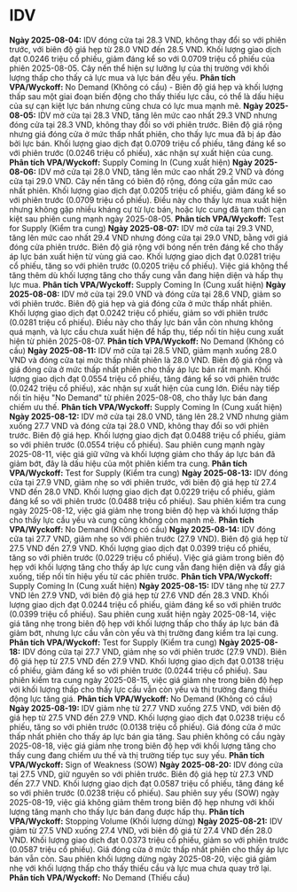 # IDV

**Ngày 2025-08-04:** IDV đóng cửa tại 28.3 VND, không thay đổi so với phiên trước, với biên độ giá hẹp từ 28.0 VND đến 28.5 VND. Khối lượng giao dịch đạt 0.0246 triệu cổ phiếu, giảm đáng kể so với 0.0709 triệu cổ phiếu của phiên 2025-08-05. Cây nến thể hiện sự lưỡng lự của thị trường với khối lượng thấp cho thấy cả lực mua và lực bán đều yếu. **Phân tích VPA/Wyckoff:** No Demand (Không có cầu) - Biên độ giá hẹp và khối lượng thấp sau một giai đoạn biến động cho thấy thiếu lực cầu, có thể là dấu hiệu của sự cạn kiệt lực bán nhưng cũng chưa có lực mua mạnh mẽ.
**Ngày 2025-08-05:** IDV mở cửa tại 28.3 VND, tăng lên mức cao nhất 29.3 VND nhưng đóng cửa tại 28.3 VND, không thay đổi so với phiên trước. Biên độ giá rộng nhưng giá đóng cửa ở mức thấp nhất phiên, cho thấy lực mua đã bị áp đảo bởi lực bán. Khối lượng giao dịch đạt 0.0709 triệu cổ phiếu, tăng đáng kể so với phiên trước (0.0246 triệu cổ phiếu), xác nhận sự xuất hiện của cung. **Phân tích VPA/Wyckoff:** Supply Coming In (Cung xuất hiện)
**Ngày 2025-08-06:** IDV mở cửa tại 28.0 VND, tăng lên mức cao nhất 29.2 VND và đóng cửa tại 29.0 VND. Cây nến tăng có biên độ rộng, đóng cửa gần mức cao nhất phiên. Khối lượng giao dịch đạt 0.0205 triệu cổ phiếu, giảm đáng kể so với phiên trước (0.0709 triệu cổ phiếu). Điều này cho thấy lực mua xuất hiện nhưng không gặp nhiều kháng cự từ lực bán, hoặc lực cung đã tạm thời cạn kiệt sau phiên cung mạnh ngày 2025-08-05. **Phân tích VPA/Wyckoff:** Test for Supply (Kiểm tra cung)
**Ngày 2025-08-07:** IDV mở cửa tại 29.3 VND, tăng lên mức cao nhất 29.4 VND nhưng đóng cửa tại 29.0 VND, bằng với giá đóng cửa phiên trước. Biên độ giá rộng với bóng nến trên đáng kể cho thấy áp lực bán xuất hiện từ vùng giá cao. Khối lượng giao dịch đạt 0.0281 triệu cổ phiếu, tăng so với phiên trước (0.0205 triệu cổ phiếu). Việc giá không thể tăng thêm dù khối lượng tăng cho thấy cung vẫn đang hiện diện và hấp thụ lực mua. **Phân tích VPA/Wyckoff:** Supply Coming In (Cung xuất hiện)
**Ngày 2025-08-08:** IDV mở cửa tại 29.0 VND và đóng cửa tại 28.6 VND, giảm so với phiên trước. Biên độ giá hẹp và giá đóng cửa ở mức thấp nhất phiên. Khối lượng giao dịch đạt 0.0242 triệu cổ phiếu, giảm so với phiên trước (0.0281 triệu cổ phiếu). Điều này cho thấy lực bán vẫn còn nhưng không quá mạnh, và lực cầu chưa xuất hiện để hấp thụ, tiếp nối tín hiệu cung xuất hiện từ phiên 2025-08-07. **Phân tích VPA/Wyckoff:** No Demand (Không có cầu)
**Ngày 2025-08-11:** IDV mở cửa tại 28.5 VND, giảm mạnh xuống 28.0 VND và đóng cửa tại mức thấp nhất phiên là 28.0 VND. Biên độ giá rộng và giá đóng cửa ở mức thấp nhất phiên cho thấy áp lực bán rất mạnh. Khối lượng giao dịch đạt 0.0554 triệu cổ phiếu, tăng đáng kể so với phiên trước (0.0242 triệu cổ phiếu), xác nhận sự xuất hiện của cung lớn. Điều này tiếp nối tín hiệu "No Demand" từ phiên 2025-08-08, cho thấy lực bán đang chiếm ưu thế. **Phân tích VPA/Wyckoff:** Supply Coming In (Cung xuất hiện)
**Ngày 2025-08-12:** IDV mở cửa tại 28.0 VND, tăng lên 28.2 VND nhưng giảm xuống 27.7 VND và đóng cửa tại 28.0 VND, không thay đổi so với phiên trước. Biên độ giá hẹp. Khối lượng giao dịch đạt 0.0488 triệu cổ phiếu, giảm so với phiên trước (0.0554 triệu cổ phiếu). Sau phiên cung mạnh ngày 2025-08-11, việc giá giữ vững và khối lượng giảm cho thấy áp lực bán đã giảm bớt, đây là dấu hiệu của một phiên kiểm tra cung. **Phân tích VPA/Wyckoff:** Test for Supply (Kiểm tra cung)
**Ngày 2025-08-13:** IDV đóng cửa tại 27.9 VND, giảm nhẹ so với phiên trước, với biên độ giá hẹp từ 27.4 VND đến 28.0 VND. Khối lượng giao dịch đạt 0.0229 triệu cổ phiếu, giảm đáng kể so với phiên trước (0.0488 triệu cổ phiếu). Sau phiên kiểm tra cung ngày 2025-08-12, việc giá giảm nhẹ trong biên độ hẹp và khối lượng thấp cho thấy lực cầu yếu và cung cũng không còn mạnh mẽ. **Phân tích VPA/Wyckoff:** No Demand (Không có cầu)
**Ngày 2025-08-14:** IDV đóng cửa tại 27.7 VND, giảm nhẹ so với phiên trước (27.9 VND). Biên độ giá hẹp từ 27.5 VND đến 27.9 VND. Khối lượng giao dịch đạt 0.0399 triệu cổ phiếu, tăng so với phiên trước (0.0229 triệu cổ phiếu). Việc giá giảm trong biên độ hẹp với khối lượng tăng cho thấy áp lực cung vẫn đang hiện diện và đẩy giá xuống, tiếp nối tín hiệu yếu từ các phiên trước. **Phân tích VPA/Wyckoff:** Supply Coming In (Cung xuất hiện)
**Ngày 2025-08-15:** IDV tăng nhẹ từ 27.7 VND lên 27.9 VND, với biên độ giá hẹp từ 27.6 VND đến 28.3 VND. Khối lượng giao dịch đạt 0.0244 triệu cổ phiếu, giảm đáng kể so với phiên trước (0.0399 triệu cổ phiếu). Sau phiên cung xuất hiện ngày 2025-08-14, việc giá tăng nhẹ trong biên độ hẹp với khối lượng thấp cho thấy áp lực bán đã giảm bớt, nhưng lực cầu vẫn còn yếu và thị trường đang kiểm tra lại cung. **Phân tích VPA/Wyckoff:** Test for Supply (Kiểm tra cung)
**Ngày 2025-08-18:** IDV đóng cửa tại 27.7 VND, giảm nhẹ so với phiên trước (27.9 VND). Biên độ giá hẹp từ 27.5 VND đến 27.9 VND. Khối lượng giao dịch đạt 0.0138 triệu cổ phiếu, giảm đáng kể so với phiên trước (0.0244 triệu cổ phiếu). Sau phiên kiểm tra cung ngày 2025-08-15, việc giá giảm nhẹ trong biên độ hẹp với khối lượng thấp cho thấy lực cầu vẫn còn yếu và thị trường đang thiếu động lực tăng giá. **Phân tích VPA/Wyckoff:** No Demand (Không có cầu)
**Ngày 2025-08-19:** IDV giảm nhẹ từ 27.7 VND xuống 27.5 VND, với biên độ giá hẹp từ 27.5 VND đến 27.9 VND. Khối lượng giao dịch đạt 0.0238 triệu cổ phiếu, tăng so với phiên trước (0.0138 triệu cổ phiếu). Giá đóng cửa ở mức thấp nhất phiên cho thấy áp lực bán gia tăng. Sau phiên không có cầu ngày 2025-08-18, việc giá giảm nhẹ trong biên độ hẹp với khối lượng tăng cho thấy cung đang chiếm ưu thế và thị trường tiếp tục suy yếu. **Phân tích VPA/Wyckoff:** Sign of Weakness (SOW)
**Ngày 2025-08-20:** IDV đóng cửa tại 27.5 VND, giữ nguyên so với phiên trước. Biên độ giá hẹp từ 27.3 VND đến 27.7 VND. Khối lượng giao dịch đạt 0.0587 triệu cổ phiếu, tăng đáng kể so với phiên trước (0.0238 triệu cổ phiếu). Sau phiên suy yếu (SOW) ngày 2025-08-19, việc giá không giảm thêm trong biên độ hẹp nhưng với khối lượng tăng mạnh cho thấy lực bán đang được hấp thụ. **Phân tích VPA/Wyckoff:** Stopping Volume (Khối lượng dừng)
**Ngày 2025-08-21:** IDV giảm từ 27.5 VND xuống 27.4 VND, với biên độ giá từ 27.4 VND đến 28.0 VND. Khối lượng giao dịch đạt 0.0373 triệu cổ phiếu, giảm so với phiên trước (0.0587 triệu cổ phiếu). Giá đóng cửa ở mức thấp nhất phiên cho thấy áp lực bán vẫn còn. Sau phiên khối lượng dừng ngày 2025-08-20, việc giá giảm nhẹ với khối lượng thấp cho thấy thiếu cầu và lực mua chưa quay trở lại. **Phân tích VPA/Wyckoff:** No Demand (Thiếu cầu)
